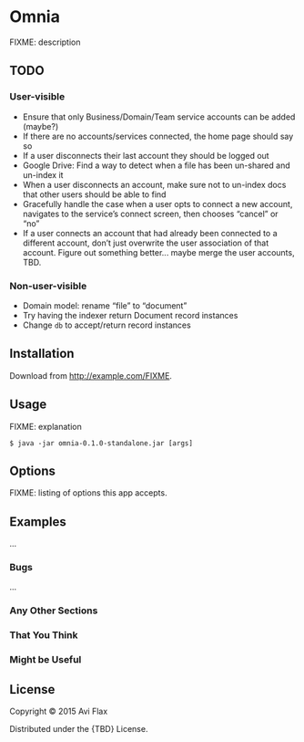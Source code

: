 # Omnia

FIXME: description


## TODO

### User-visible

* Ensure that only Business/Domain/Team service accounts can be added (maybe?)
* If there are no accounts/services connected, the home page should say so
* If a user disconnects their last account they should be logged out
* Google Drive: Find a way to detect when a file has been un-shared and un-index it
* When a user disconnects an account, make sure not to un-index docs that other users should be
  able to find
* Gracefully handle the case when a user opts to connect a new account, navigates to the service’s
  connect screen, then chooses “cancel” or “no”
* If a user connects an account that had already been connected to a different account, don’t just
  overwrite the user association of that account. Figure out something better... maybe merge the
  user accounts, TBD.

### Non-user-visible

* Domain model: rename “file” to “document”
* Try having the indexer return Document record instances
* Change `db` to accept/return record instances


## Installation

Download from http://example.com/FIXME.

## Usage

FIXME: explanation

    $ java -jar omnia-0.1.0-standalone.jar [args]

## Options

FIXME: listing of options this app accepts.

## Examples

...

### Bugs

...

### Any Other Sections
### That You Think
### Might be Useful

## License

Copyright © 2015 Avi Flax

Distributed under the {TBD} License.
